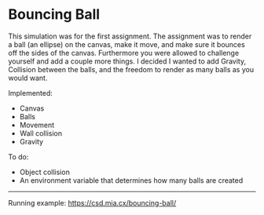 # Bouncing Ball
This simulation was for the first assignment. The assignment was to render a ball (an ellipse) on the canvas, make it move, and make sure it bounces off the sides of the canvas.
Furthermore you were allowed to challenge yourself and add a couple more things. I decided I wanted to add Gravity, Collision between the balls, and the freedom to render as many balls as you would want.

Implemented:
- Canvas
- Balls
- Movement
- Wall collision
- Gravity

To do:
- Object collision
- An environment variable that determines how many balls are created
---
Running example: https://csd.mia.cx/bouncing-ball/
